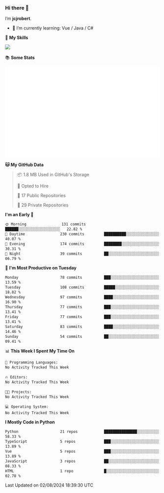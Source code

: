 ### Hi there 👋

I’m **jcjrobert**.

- 🌱 I’m currently learning: Vue / Java / C#

🌟 **My Skills**

![](https://img.shields.io/badge/-Python-3e74a2?style=flat-square&logo=Python&logoColor=fff)

📚 **Some Stats**

![](https://github.com/jcjrobert/github-stats/blob/master/generated/overview.svg)

<!--START_SECTION:waka-->
**🐱 My GitHub Data** 

> 📦 1.8 MB Used in GitHub's Storage 
 > 
> 💼 Opted to Hire
 > 
> 📜 17 Public Repositories 
 > 
> 🔑 29 Private Repositories 
 > 
**I'm an Early 🐤** 

```text
🌞 Morning                131 commits         ██████░░░░░░░░░░░░░░░░░░░   22.82 % 
🌆 Daytime                230 commits         ██████████░░░░░░░░░░░░░░░   40.07 % 
🌃 Evening                174 commits         ████████░░░░░░░░░░░░░░░░░   30.31 % 
🌙 Night                  39 commits          ██░░░░░░░░░░░░░░░░░░░░░░░   06.79 % 
```
📅 **I'm Most Productive on Tuesday** 

```text
Monday                   78 commits          ███░░░░░░░░░░░░░░░░░░░░░░   13.59 % 
Tuesday                  108 commits         █████░░░░░░░░░░░░░░░░░░░░   18.82 % 
Wednesday                97 commits          ████░░░░░░░░░░░░░░░░░░░░░   16.90 % 
Thursday                 77 commits          ███░░░░░░░░░░░░░░░░░░░░░░   13.41 % 
Friday                   77 commits          ███░░░░░░░░░░░░░░░░░░░░░░   13.41 % 
Saturday                 83 commits          ████░░░░░░░░░░░░░░░░░░░░░   14.46 % 
Sunday                   54 commits          ██░░░░░░░░░░░░░░░░░░░░░░░   09.41 % 
```


📊 **This Week I Spent My Time On** 

```text
💬 Programming Languages: 
No Activity Tracked This Week

🔥 Editors: 
No Activity Tracked This Week

🐱‍💻 Projects: 
No Activity Tracked This Week

💻 Operating System: 
No Activity Tracked This Week
```

**I Mostly Code in Python** 

```text
Python                   21 repos            ███████████████░░░░░░░░░░   58.33 % 
TypeScript               5 repos             ███░░░░░░░░░░░░░░░░░░░░░░   13.89 % 
Vue                      5 repos             ███░░░░░░░░░░░░░░░░░░░░░░   13.89 % 
JavaScript               3 repos             ██░░░░░░░░░░░░░░░░░░░░░░░   08.33 % 
HTML                     1 repo              █░░░░░░░░░░░░░░░░░░░░░░░░   02.78 % 
```




 Last Updated on 02/08/2024 18:39:30 UTC
<!--END_SECTION:waka-->
